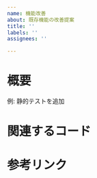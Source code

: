 ```yaml
---
name: 機能改善
about: 既存機能の改善提案
title: ''
labels: ''
assignees: ''

---
```


# 概要
例: 静的テストを追加

# 関連するコード

# 参考リンク
